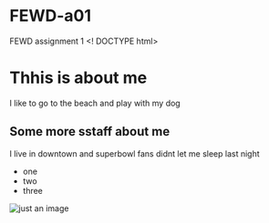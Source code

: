 # FEWD-a01
FEWD assignment 1
<! DOCTYPE html>
<html>
<body>
<h1>Thhis is about me</h1>
<p>I like to go to the beach and play with my dog</p>
<h2>Some more sstaff about me</h2>
<p>I live in downtown and superbowl fans didnt let me sleep last night</p>

<ul>
<li>one</li>
<li>two</li>
<li>three</li>
</ul>
<img src="#" alt="just an image">

</body>
</html>
